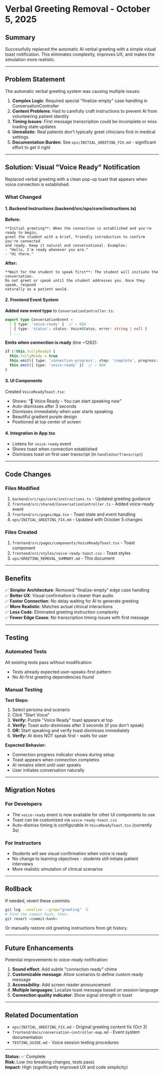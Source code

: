 # Verbal Greeting Removal - October 5, 2025

## Summary

Successfully replaced the automatic AI verbal greeting with a simple visual toast notification. This eliminates complexity, improves UX, and makes the simulation more realistic.

---

## Problem Statement

The automatic verbal greeting system was causing multiple issues:

1. **Complex Logic**: Required special "finalize-empty" case handling in ConversationController
2. **Content Problems**: Had to carefully craft instructions to prevent AI from volunteering patient identity
3. **Timing Issues**: First message transcription could be incomplete or miss loading state updates
4. **Unrealistic**: Real patients don't typically greet clinicians first in medical settings
5. **Documentation Burden**: See `ops/INITIAL_GREETING_FIX.md` - significant effort to get it right

---

## Solution: Visual "Voice Ready" Notification

Replaced verbal greeting with a clean pop-up toast that appears when voice connection is established.

### What Changed

#### 1. Backend Instructions (backend/src/sps/core/instructions.ts)

**Before:**
```
**Initial greeting**: When the connection is established and you're ready to begin, 
greet the student with a brief, friendly introduction to confirm you're connected 
and ready. Keep it natural and conversational. Examples:
- "Hello, I'm ready whenever you are."
- "Hi there."
```

**After:**
```
**Wait for the student to speak first**: The student will initiate the conversation. 
Do not greet or speak until the student addresses you. Once they speak, respond 
naturally as a patient would.
```

#### 2. Frontend Event System

**Added new event type** to `ConversationController.ts`:
```typescript
export type ConversationEvent =
  | { type: 'voice-ready' }  // ← NEW
  | { type: 'status'; status: VoiceStatus; error: string | null }
  | ...
```

**Emits when connection is ready** (line ~1262):
```typescript
if (!this.fullyReady) {
  this.fullyReady = true
  this.emit({ type: 'connection-progress', step: 'complete', progress: 100 })
  this.emit({ type: 'voice-ready' })  // ← NEW
}
```

#### 3. UI Components

Created `VoiceReadyToast.tsx`:
- Shows: "🎤 Voice Ready - You can start speaking now"
- Auto-dismisses after 3 seconds
- Dismisses immediately when user starts speaking
- Beautiful gradient purple design
- Positioned at top center of screen

#### 4. Integration in App.tsx

- Listens for `voice-ready` event
- Shows toast when connection established
- Dismisses toast on first user transcript (in `handleUserTranscript`)

---

## Code Changes

### Files Modified

1. `backend/src/sps/core/instructions.ts` - Updated greeting guidance
2. `frontend/src/shared/ConversationController.ts` - Added voice-ready event
3. `frontend/src/pages/App.tsx` - Toast state and event handling
4. `ops/INITIAL_GREETING_FIX.md` - Updated with October 5 changes

### Files Created

1. `frontend/src/pages/components/VoiceReadyToast.tsx` - Toast component
2. `frontend/src/styles/voice-ready-toast.css` - Toast styles
3. `ops/GREETING_REMOVAL_SUMMARY.md` - This document

---

## Benefits

✅ **Simpler Architecture**: Removed "finalize-empty" edge case handling  
✅ **Better UX**: Visual confirmation is clearer than audio  
✅ **Faster Connection**: No delay waiting for AI to generate greeting  
✅ **More Realistic**: Matches actual clinical interactions  
✅ **Less Code**: Eliminated greeting instruction complexity  
✅ **Fewer Edge Cases**: No transcription timing issues with first message  

---

## Testing

### Automated Tests

All existing tests pass without modification:
- Tests already expected user-speaks-first pattern
- No AI-first greeting dependencies found

### Manual Testing

**Test Steps:**
1. Select persona and scenario
2. Click "Start Voice"
3. **Verify:** Purple "Voice Ready" toast appears at top
4. **Verify:** Toast auto-dismisses after 3 seconds (if you don't speak)
5. **OR:** Start speaking and verify toast dismisses immediately
6. **Verify:** AI does NOT speak first - waits for user

**Expected Behavior:**
- Connection progress indicator shows during setup
- Toast appears when connection completes
- AI remains silent until user speaks
- User initiates conversation naturally

---

## Migration Notes

### For Developers

- The `voice-ready` event is now available for other UI components to use
- Toast can be customized via `voice-ready-toast.css`
- Auto-dismiss timing is configurable in `VoiceReadyToast.tsx` (currently 3s)

### For Instructors

- Students will see visual confirmation when voice is ready
- No change to learning objectives - students still initiate patient interviews
- More realistic simulation of clinical scenarios

---

## Rollback

If needed, revert these commits:
```bash
git log --oneline --grep="greeting" -5
# Find the commit hash, then:
git revert <commit-hash>
```

Or manually restore old greeting instructions from git history.

---

## Future Enhancements

Potential improvements to voice-ready notification:

1. **Sound effect**: Add subtle "connection ready" chime
2. **Customizable message**: Allow scenarios to define custom ready message
3. **Accessibility**: Add screen reader announcement
4. **Multiple languages**: Localize toast message based on session language
5. **Connection quality indicator**: Show signal strength in toast

---

## Related Documentation

- `ops/INITIAL_GREETING_FIX.md` - Original greeting content fix (Oct 3)
- `frontend/docs/conversation-controller-map.md` - Event system documentation
- `TESTING_GUIDE.md` - Voice session testing procedures

---

**Status:** ✅ Complete  
**Risk:** Low (no breaking changes, tests pass)  
**Impact:** High (significantly improved UX and code simplicity)
